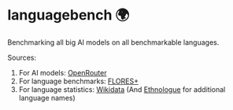 # languagebench 🌍

Benchmarking all big AI models on all benchmarkable languages.

Sources:

1. For AI models: [OpenRouter](https://openrouter.ai/)
2. For language benchmarks: [FLORES+](https://github.com/openlanguagedata/flores)
3. For language statistics: [Wikidata](https://gist.github.com/unhammer/3e8f2e0f79972bf5008a4c970081502d) (And [Ethnologue](https://www.ethnologue.com/browse/names/) for additional language names)
